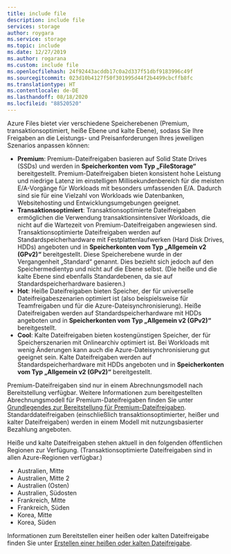```yaml
---
title: include file
description: include file
services: storage
author: roygara
ms.service: storage
ms.topic: include
ms.date: 12/27/2019
ms.author: rogarana
ms.custom: include file
ms.openlocfilehash: 24f92443acddb17c0a2d337f51dbf9183996c49f
ms.sourcegitcommit: 023d10b4127f50f301995d44f2b4499cbcffb8fc
ms.translationtype: HT
ms.contentlocale: de-DE
ms.lasthandoff: 08/18/2020
ms.locfileid: "88520520"
---
```

Azure Files bietet vier verschiedene Speicherebenen (Premium, transaktionsoptimiert, heiße Ebene und kalte Ebene), sodass Sie Ihre Freigaben an die Leistungs- und Preisanforderungen Ihres jeweiligen Szenarios anpassen können:

- **Premium**: Premium-Dateifreigaben basieren auf Solid State Drives (SSDs) und werden in **Speicherkonten vom Typ „FileStorage“** bereitgestellt. Premium-Dateifreigaben bieten konsistent hohe Leistung und niedrige Latenz im einstelligen Millisekundenbereich für die meisten E/A-Vorgänge für Workloads mit besonders umfassenden E/A. Dadurch sind sie für eine Vielzahl von Workloads wie Datenbanken, Websitehosting und Entwicklungsumgebungen geeignet. 
- **Transaktionsoptimiert**: Transaktionsoptimierte Dateifreigaben ermöglichen die Verwendung transaktionsintensiver Workloads, die nicht auf die Wartezeit von Premium-Dateifreigaben angewiesen sind. Transaktionsoptimierte Dateifreigaben werden auf Standardspeicherhardware mit Festplattenlaufwerken (Hard Disk Drives, HDDs) angeboten und in **Speicherkonten vom Typ „Allgemein v2 (GPv2)“** bereitgestellt. Diese Speicherebene wurde in der Vergangenheit „Standard“ genannt. Dies bezieht sich jedoch auf den Speichermedientyp und nicht auf die Ebene selbst. (Die heiße und die kalte Ebene sind ebenfalls Standardebenen, da sie auf Standardspeicherhardware basieren.)
- **Hot**: Heiße Dateifreigaben bieten Speicher, der für universelle Dateifreigabeszenarien optimiert ist (also beispielsweise für Teamfreigaben und für die Azure-Dateisynchronisierung). Heiße Dateifreigaben werden auf Standardspeicherhardware mit HDDs angeboten und in **Speicherkonten vom Typ „Allgemein v2 (GPv2)“** bereitgestellt.
- **Cool**: Kalte Dateifreigaben bieten kostengünstigen Speicher, der für Speicherszenarien mit Onlinearchiv optimiert ist. Bei Workloads mit wenig Änderungen kann auch die Azure-Dateisynchronisierung gut geeignet sein. Kalte Dateifreigaben werden auf Standardspeicherhardware mit HDDs angeboten und in **Speicherkonten vom Typ „Allgemein v2 (GPv2)“** bereitgestellt.

Premium-Dateifreigaben sind nur in einem Abrechnungsmodell nach Bereitstellung verfügbar. Weitere Informationen zum bereitgestellten Abrechnungsmodell für Premium-Dateifreigaben finden Sie unter [Grundlegendes zur Bereitstellung für Premium-Dateifreigaben](../articles/storage/files/storage-files-planning.md#understanding-provisioning-for-premium-file-shares). Standarddateifreigaben (einschließlich transaktionsoptimierter, heißer und kalter Dateifreigaben) werden in einem Modell mit nutzungsbasierter Bezahlung angeboten.

Heiße und kalte Dateifreigaben stehen aktuell in den folgenden öffentlichen Regionen zur Verfügung. (Transaktionsoptimierte Dateifreigaben sind in allen Azure-Regionen verfügbar.)

- Australien, Mitte
- Australien, Mitte 2
- Australien (Osten)
- Australien, Südosten
- Frankreich, Mitte
- Frankreich, Süden
- Korea, Mitte
- Korea, Süden

Informationen zum Bereitstellen einer heißen oder kalten Dateifreigabe finden Sie unter [Erstellen einer heißen oder kalten Dateifreigabe](../articles/storage/files/storage-how-to-create-file-share.md#create-a-hot-or-cool-file-share). 